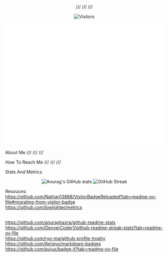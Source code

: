 <div align="center">
///
///
///

  ![Visitors](https://vbr.nathanchung.dev/badge?page_id=TheAndreyZakharov&logo=github&cache=on)
  
</div>



<picture>
  <img src="/github-metrics.svg" alt="Metrics">
</picture>











About Me
///
///
///

How To Reach Me
///
///
///


Stats And Metrics 

<div align="center">

  ![Anurag's GitHub stats](https://github-readme-stats.vercel.app/api?username=TheAndreyZakharov&card_width=270px&show_icons=true&rank_icon=github&border_color=000000&bg_color=90,ffffff,ddefff&include_all_commits=true&hide_rank=true)
  ![GitHub Streak](https://streak-stats.demolab.com?user=TheAndreyZakharov&date_format=j%20M%5B%20Y%5D&card_width=270&card_height=195&theme=meta-light&background=90,ffffff,ddefff)

</div>


Resouces: 
<br>
https://github.com/Nathan13888/VisitorBadgeReloaded?tab=readme-ov-file#migrating-from-visitor-badge  <br>
https://github.com/lowlighter/metrics  <br>  <br>

https://github.com/anuraghazra/github-readme-stats  <br>
https://github.com/DenverCoder1/github-readme-streak-stats?tab=readme-ov-file  <br>
https://github.com/ryo-ma/github-profile-trophy  <br>
https://github.com/Ileriayo/markdown-badges  <br>
https://github.com/pujux/badge-it?tab=readme-ov-file  <br>
